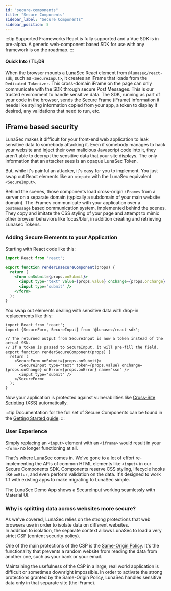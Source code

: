 ```yaml
---
id: "secure-components"
title: "Secure Components"
sidebar_label: "Secure Components"
sidebar_position: 5
---
```

<!--
  ~ Copyright by LunaSec (owned by Refinery Labs, Inc)
  ~
  ~ Licensed under the Creative Commons Attribution-ShareAlike 4.0 International
  ~ (the "License"); you may not use this file except in compliance with the
  ~ License. You may obtain a copy of the License at
  ~
  ~ https://creativecommons.org/licenses/by-sa/4.0/legalcode
  ~
  ~ See the License for the specific language governing permissions and
  ~ limitations under the License.
  ~
-->
:::tip Supported Frameworks
React is fully supported and a Vue SDK is in pre-alpha.  A generic web-component based SDK for use with any framework is on the roadmap.
:::
#### Quick Into / TL;DR

When the browser mounts a LunaSec React element from `@lunasec/react-sdk`, such as `<SecureInput>`, it creates an iFrame that loads from the
`Dedicated Tokenizer`. This cross-domain iFrame on the page can only communicate with the SDK through secure Post Messages.  This is our
trusted environment to handle sensitive data. The SDK, running as part of your code
in the browser, sends the Secure Frame (iFrame) information it needs like styling information copied from your app, a token
to display if desired, any validations that need to run, etc.


## iFrame based security
LunaSec makes it difficult for your front-end web application to leak sensitive data to somebody attacking it.
Even if somebody manages to hack your website and inject their own malicious Javascript code into it, they
aren't able to decrypt the sensitive data that your site displays. The only information that an attacker sees is an
opaque LunaSec Token.

But, while it's painful an attacker, it's easy for you to implement. You just swap out React elements like an `<input>`
with the LunaSec equivalent `<SecureInput>`.

Behind the scenes, those components load cross-origin `iFrames` from a server on a separate domain (typically a subdomain of your main website domain).  The iFrames communicate 
with your application over a `postmessage` based communication system, implemented behind the scenes.  They copy and imitate 
the CSS styling of your page and
attempt to mimic other browser behaviors like focus/blur, in addition creating and retrieving Lunasec Tokens.

### Adding Secure Elements to your Application

Starting with React code like this:
```jsx title="normal-form.tsx"
import React from 'react';

export function renderInsecureComponent(props) {
  return (
    <form onSubmit={props.onSubmit}>
      <input type="text" value={props.value} onChange={props.onChange} name="ssn" />
      <input type="submit" />
    </form>
  );
}
```

You swap out elements dealing with sensitive data with drop-in replacements like this:
```tsx title="secure-form.tsx"
import React from 'react';
import {SecureForm, SecureInput} from '@lunasec/react-sdk';

// The returned output from SecureInput is now a token instead of the actual SSN.
// If a token is passed to SecureInput, it will pre-fill the field.
export function renderSecureComponent(props) {
  return (
    <SecureForm onSubmit={props.onSubmit}>
      <SecureInput type="text" token={props.value} onChange={props.onChange} onError={props.onError} name="ssn" />
      <input type="submit" />
    </SecureForm>
  );
}
````

Now your application is protected against vulnerabilities like
[Cross-Site Scripting](https://en.wikipedia.org/wiki/Cross-site_scripting) (XSS) automatically.

:::tip
Documentation for the full set of Secure Components can be found in the [Getting Started guide](/pages/getting-started/dedicated-tokenizer/frontend-config/).
:::
### User Experience
 
Simply replacing an `<input>` element with an `<iframe>` would result in your `<form>`
no longer functioning at all.

That's where LunaSec comes in. We've gone to a lot of effort re-implementing the APIs of common HTML elements like
`<input>` in our Secure Components SDK. Components reserve CSS styling, lifecycle hooks like `onBlur`, and even perform validation on the data. 
It's designed to work 1:1 with existing apps to make migrating to LunaSec simple. 

The LunaSec Demo App shows a SecureInput working seamlessly with Material UI.  

### Why is splitting data across websites more secure?

As we've covered, LunaSec relies on the strong protections that web browsers use in order to isolate data on different websites.  
In addition to isolation, the separate context allows LunaSec to load a very strict CSP (content security policy).  

One of the main protections of the CSP is the
[Same-Origin Policy](https://developer.mozilla.org/en-US/docs/Web/Security/Same-origin_policy). It's the functionality 
that prevents a random website from reading the data from another one, such as your bank or your email.

Maintaining the usefulness of the CSP in a large, real world application is difficult or sometimes downright impossible. 
In order to activate the strong protections granted by the Same-Origin Policy, LunaSec handles sensitive data only in that separate site (the iFrame).